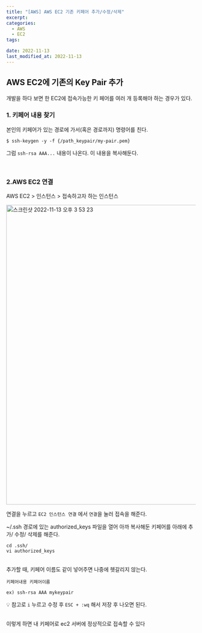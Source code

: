 ```yaml
---
title: "[AWS] AWS EC2 기존 키페어 추가/수정/삭제"
excerpt:
categories:
  - AWS
  - EC2
tags:

date: 2022-11-13
last_modified_at: 2022-11-13
---
```


## AWS EC2에 기존의 Key Pair 추가

개발을 하다 보면 한 EC2에 접속가능한 키 페어를 여러 개 등록해야 하는 경우가 있다.

### 1. 키페어 내용 찾기

본인의 키페어가 있는 경로에 가서(혹은 경로까지) 명령어를 친다.

```
$ ssh-keygen -y -f {/path_keypair/my-pair.pem}
```

그럼 `ssh-rsa AAA...` 내용이 나온다.
이 내용을 복사해둔다.

<br/>

### 2.AWS EC2 연결

AWS EC2 > 인스턴스 > 접속하고자 하는 인스턴스

<img width="794" alt="스크린샷 2022-11-13 오후 3 53 23" src="https://user-images.githubusercontent.com/31675698/201509727-cc7d8753-bb65-4b8f-8ec1-e1de4077f05e.png">

연결을 누르고 `EC2 인스턴스 연결` 에서 `연결`을 눌러 접속을 해준다.

~/.ssh 경로에 있는 authorized_keys 파일을 열어 아까 복사해둔 키페어를 아래에 추가/ 수정/ 삭제를 해준다.

```
cd .ssh/
vi authorized_keys
```

<br/>
추가할 때, 키페어 이름도 같이 넣어주면 나중에 헷갈리지 않는다.

```
키페어내용 키페어이름

ex) ssh-rsa AAA mykeypair
```

💡 참고로 `i` 누르고 수정 후 `ESC + :wq` 해서 저장 후 나오면 된다.

<br/>
이렇게 하면 내 키페어로 ec2 서버에 정상적으로 접속할 수 있다
